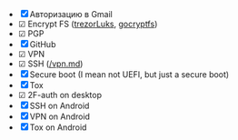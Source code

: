 * ☒ Авторизацию в Gmail
* ☑ Encrypt FS ([trezorLuks](https://github.com/xaionaro-go/trezorLuks), [gocryptfs](https://github.com/rfjakob/gocryptfs/pull/243))
* ☑ PGP
* ☒ GitHub
* ☑ VPN
* ☑ SSH ([/vpn.md](https://github.com/xaionaro/trezor-hints/blob/master/vpn.md))
* ☒ Secure boot (I mean not UEFI, but just a secure boot)
* ☒ Tox
* ☑ 2F-auth on desktop
* ☒ SSH on Android
* ☒ VPN on Android
* ☒ Tox on Android
